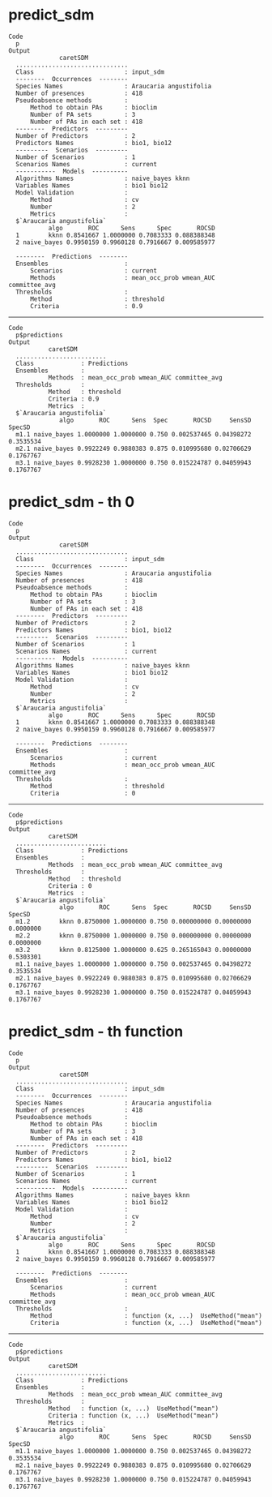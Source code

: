 # predict_sdm

    Code
      p
    Output
                  caretSDM           
      ...............................
      Class                         : input_sdm
      --------  Occurrences  --------
      Species Names                 : Araucaria angustifolia 
      Number of presences           : 418 
      Pseudoabsence methods         :
          Method to obtain PAs      : bioclim 
          Number of PA sets         : 3 
          Number of PAs in each set : 418 
      --------  Predictors  ---------
      Number of Predictors          : 2 
      Predictors Names              : bio1, bio12 
      ---------  Scenarios  ---------
      Number of Scenarios           : 1 
      Scenarios Names               : current 
      -----------  Models  ----------
      Algorithms Names              : naive_bayes kknn 
      Variables Names               : bio1 bio12 
      Model Validation              :
          Method                    : cv 
          Number                    : 2 
          Metrics                   :
      $`Araucaria angustifolia`
               algo       ROC      Sens      Spec       ROCSD
      1        kknn 0.8541667 1.0000000 0.7083333 0.088388348
      2 naive_bayes 0.9950159 0.9960128 0.7916667 0.009585977
      
      --------  Predictions  --------
      Ensembles                     :
          Scenarios                 : current 
          Methods                   : mean_occ_prob wmean_AUC committee_avg 
      Thresholds                    :
          Method                    : threshold 
          Criteria                  : 0.9 

---

    Code
      p$predictions
    Output
               caretSDM        
      .........................
      Class             : Predictions
      Ensembles         :
               Methods  : mean_occ_prob wmean_AUC committee_avg 
      Thresholds        :
               Method   : threshold 
               Criteria : 0.9 
               Metrics  :
      $`Araucaria angustifolia`
                  algo       ROC      Sens  Spec       ROCSD     SensSD    SpecSD
      m1.1 naive_bayes 1.0000000 1.0000000 0.750 0.002537465 0.04398272 0.3535534
      m2.1 naive_bayes 0.9922249 0.9880383 0.875 0.010995680 0.02706629 0.1767767
      m3.1 naive_bayes 0.9928230 1.0000000 0.750 0.015224787 0.04059943 0.1767767
      

# predict_sdm - th 0

    Code
      p
    Output
                  caretSDM           
      ...............................
      Class                         : input_sdm
      --------  Occurrences  --------
      Species Names                 : Araucaria angustifolia 
      Number of presences           : 418 
      Pseudoabsence methods         :
          Method to obtain PAs      : bioclim 
          Number of PA sets         : 3 
          Number of PAs in each set : 418 
      --------  Predictors  ---------
      Number of Predictors          : 2 
      Predictors Names              : bio1, bio12 
      ---------  Scenarios  ---------
      Number of Scenarios           : 1 
      Scenarios Names               : current 
      -----------  Models  ----------
      Algorithms Names              : naive_bayes kknn 
      Variables Names               : bio1 bio12 
      Model Validation              :
          Method                    : cv 
          Number                    : 2 
          Metrics                   :
      $`Araucaria angustifolia`
               algo       ROC      Sens      Spec       ROCSD
      1        kknn 0.8541667 1.0000000 0.7083333 0.088388348
      2 naive_bayes 0.9950159 0.9960128 0.7916667 0.009585977
      
      --------  Predictions  --------
      Ensembles                     :
          Scenarios                 : current 
          Methods                   : mean_occ_prob wmean_AUC committee_avg 
      Thresholds                    :
          Method                    : threshold 
          Criteria                  : 0 

---

    Code
      p$predictions
    Output
               caretSDM        
      .........................
      Class             : Predictions
      Ensembles         :
               Methods  : mean_occ_prob wmean_AUC committee_avg 
      Thresholds        :
               Method   : threshold 
               Criteria : 0 
               Metrics  :
      $`Araucaria angustifolia`
                  algo       ROC      Sens  Spec       ROCSD     SensSD    SpecSD
      m1.2        kknn 0.8750000 1.0000000 0.750 0.000000000 0.00000000 0.0000000
      m2.2        kknn 0.8750000 1.0000000 0.750 0.000000000 0.00000000 0.0000000
      m3.2        kknn 0.8125000 1.0000000 0.625 0.265165043 0.00000000 0.5303301
      m1.1 naive_bayes 1.0000000 1.0000000 0.750 0.002537465 0.04398272 0.3535534
      m2.1 naive_bayes 0.9922249 0.9880383 0.875 0.010995680 0.02706629 0.1767767
      m3.1 naive_bayes 0.9928230 1.0000000 0.750 0.015224787 0.04059943 0.1767767
      

# predict_sdm - th function

    Code
      p
    Output
                  caretSDM           
      ...............................
      Class                         : input_sdm
      --------  Occurrences  --------
      Species Names                 : Araucaria angustifolia 
      Number of presences           : 418 
      Pseudoabsence methods         :
          Method to obtain PAs      : bioclim 
          Number of PA sets         : 3 
          Number of PAs in each set : 418 
      --------  Predictors  ---------
      Number of Predictors          : 2 
      Predictors Names              : bio1, bio12 
      ---------  Scenarios  ---------
      Number of Scenarios           : 1 
      Scenarios Names               : current 
      -----------  Models  ----------
      Algorithms Names              : naive_bayes kknn 
      Variables Names               : bio1 bio12 
      Model Validation              :
          Method                    : cv 
          Number                    : 2 
          Metrics                   :
      $`Araucaria angustifolia`
               algo       ROC      Sens      Spec       ROCSD
      1        kknn 0.8541667 1.0000000 0.7083333 0.088388348
      2 naive_bayes 0.9950159 0.9960128 0.7916667 0.009585977
      
      --------  Predictions  --------
      Ensembles                     :
          Scenarios                 : current 
          Methods                   : mean_occ_prob wmean_AUC committee_avg 
      Thresholds                    :
          Method                    : function (x, ...)  UseMethod("mean") 
          Criteria                  : function (x, ...)  UseMethod("mean") 

---

    Code
      p$predictions
    Output
               caretSDM        
      .........................
      Class             : Predictions
      Ensembles         :
               Methods  : mean_occ_prob wmean_AUC committee_avg 
      Thresholds        :
               Method   : function (x, ...)  UseMethod("mean") 
               Criteria : function (x, ...)  UseMethod("mean") 
               Metrics  :
      $`Araucaria angustifolia`
                  algo       ROC      Sens  Spec       ROCSD     SensSD    SpecSD
      m1.1 naive_bayes 1.0000000 1.0000000 0.750 0.002537465 0.04398272 0.3535534
      m2.1 naive_bayes 0.9922249 0.9880383 0.875 0.010995680 0.02706629 0.1767767
      m3.1 naive_bayes 0.9928230 1.0000000 0.750 0.015224787 0.04059943 0.1767767
      

